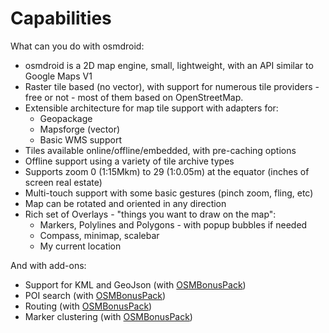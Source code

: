 # Capabilities 

What can you do with osmdroid:

 * osmdroid is a 2D map engine, small, lightweight, with an API similar to Google Maps V1
 * Raster tile based (no vector), with support for numerous tile providers - free or not - most of them based on OpenStreetMap. 
 * Extensible architecture for map tile support with adapters for:
   * Geopackage
   * Mapsforge (vector)
   * Basic WMS support
 * Tiles available online/offline/embedded, with pre-caching options
 * Offline support using a variety of tile archive types
 * Supports zoom 0 (1:15Mkm) to 29 (1:0.05m) at the equator (inches of screen real estate)
 * Multi-touch support with some basic gestures (pinch zoom, fling, etc)
 * Map can be rotated and oriented in any direction
 * Rich set of Overlays - "things you want to draw on the map": 
   * Markers, Polylines and Polygons - with popup bubbles if needed
   * Compass, minimap, scalebar
   * My current location

And with add-ons:
 * Support for KML and GeoJson (with [OSMBonusPack](https://github.com/MKergall/osmbonuspack/))
 * POI search (with [OSMBonusPack](https://github.com/MKergall/osmbonuspack/))
 * Routing (with [OSMBonusPack](https://github.com/MKergall/osmbonuspack/))
 * Marker clustering (with [OSMBonusPack](https://github.com/MKergall/osmbonuspack/))